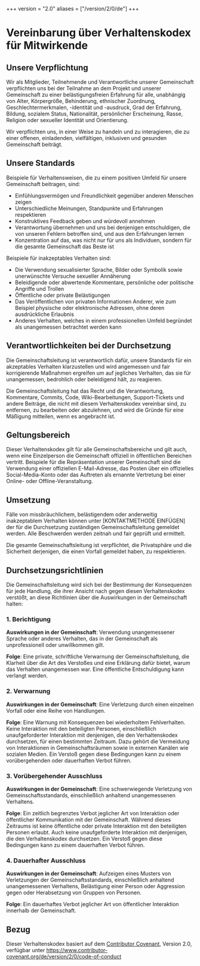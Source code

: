 +++
version = "2.0"
aliases = ["/version/2/0/de"]
+++

# Vereinbarung über Verhaltenskodex für Mitwirkende

## Unsere Verpflichtung

Wir als Mitglieder, Teilnehmende und Verantwortliche unserer Gemeinschaft
verpflichten uns bei der Teilnahme an dem Projekt und unserer Gemeinschaft zu
einer belästigungsfreien Erfahrung für alle, unabhängig von Alter, Körpergröße,
Behinderung, ethnischer Zuordnung, Geschlechtermerkmalen, -identität und -ausdruck,
Grad der Erfahrung, Bildung, sozialem Status, Nationalität, persönlicher
Erscheinung, Rasse, Religion oder sexueller Identität und Orientierung.

Wir verpflichten uns, in einer Weise zu handeln und zu interagieren, die zu
einer offenen, einladenden, vielfältigen, inklusiven und gesunden Gemeinschaft
beiträgt.

## Unsere Standards

Beispiele für Verhaltensweisen, die zu einem positiven Umfeld für unsere
Gemeinschaft beitragen, sind:

- Einfühlungsvermögen und Freundlichkeit gegenüber anderen Menschen zeigen
- Unterschiedliche Meinungen, Standpunkte und Erfahrungen respektieren
- Konstruktives Feedback geben und würdevoll annehmen
- Verantwortung übernehmen und uns bei denjenigen entschuldigen, die von unseren
  Fehlern betroffen sind, und aus den Erfahrungen lernen
- Konzentration auf das, was nicht nur für uns als Individuen, sondern für die
  gesamte Gemeinschaft das Beste ist

Beispiele für inakzeptables Verhalten sind:

- Die Verwendung sexualisierter Sprache, Bilder oder Symbolik sowie unerwünschte
  Versuche sexueller Annäherung
- Beleidigende oder abwertende Kommentare, persönliche oder politische Angriffe
  und Trollen
- Öffentliche oder private Belästigungen
- Das Veröffentlichen von privaten Informationen Anderer, wie zum Beispiel
  physische oder elektronische Adressen, ohne deren ausdrückliche Erlaubnis
- Anderes Verhalten, welches in einem professionellen Umfeld begründet als
  unangemessen betrachtet werden kann

## Verantwortlichkeiten bei der Durchsetzung

Die Gemeinschaftsleitung ist verantwortlich dafür, unsere Standards für ein
akzeptables Verhalten klarzustellen und wird angemessen und fair
korrigierende Maßnahmen ergreifen um auf jegliches Verhalten, das sie für
unangemessen, bedrohlich oder beleidigend hält, zu reagieren.

Die Gemeinschaftsleitung hat das Recht und die Verantwortung, Kommentare,
Commits, Code, Wiki-Bearbeitungen, Support-Tickets und andere Beiträge, die
nicht mit diesem Verhaltenskodex vereinbar sind, zu entfernen, zu bearbeiten
oder abzulehnen, und wird die Gründe für eine Mäßigung mitteilen, wenn es
angebracht ist.

## Geltungsbereich

Dieser Verhaltenskodex gilt für alle Gemeinschaftsbereiche und gilt auch, wenn
eine Einzelperson die Gemeinschaft offiziell in öffentlichen Bereichen vertritt.
Beispiele für die Repräsentation unserer Gemeinschaft sind die Verwendung einer
offiziellen E-Mail-Adresse, das Posten über ein offizielles Social-Media-Konto
oder das Auftreten als ernannte Vertretung bei einer Online- oder
Offline-Veranstaltung.

## Umsetzung

Fälle von missbräuchlichem, belästigendem oder anderweitig inakzeptablem
Verhalten können unter [KONTAKTMETHODE EINFÜGEN] der für die Durchsetzung
zuständigen Gemeinschaftsleitung gemeldet werden. Alle Beschwerden werden
zeitnah und fair geprüft und ermittelt.

Die gesamte Gemeinschaftsleitung ist verpflichtet, die Privatsphäre und die
Sicherheit derjenigen, die einen Vorfall gemeldet haben, zu respektieren.

## Durchsetzungsrichtlinien

Die Gemeinschaftsleitung wird sich bei der Bestimmung der Konsequenzen für
jede Handlung, die ihrer Ansicht nach gegen diesen Verhaltenskodex verstößt, an
diese Richtlinien über die Auswirkungen in der Gemeinschaft halten:

### 1. Berichtigung

**Auswirkungen in der Gemeinschaft**: Verwendung unangemessener Sprache oder
anderes Verhalten, das in der Gemeinschaft als unprofessionell oder unwillkommen
gilt.

**Folge**: Eine private, schriftliche Verwarnung der Gemeinschaftsleitung,
die Klarheit über die Art des Verstoßes und eine Erklärung dafür bietet, warum
das Verhalten unangemessen war. Eine öffentliche Entschuldigung kann verlangt
werden.

### 2. Verwarnung

**Auswirkungen in der Gemeinschaft**: Eine Verletzung durch einen einzelnen
Vorfall oder eine Reihe von Handlungen.

**Folge**: Eine Warnung mit Konsequenzen bei wiederholtem Fehlverhalten. Keine
Interaktion mit den beteiligten Personen, einschließlich unaufgeforderter
Interaktion mit denjenigen, die den Verhaltenskodex durchsetzen, für einen
bestimmten Zeitraum. Dazu gehört die Vermeidung von Interaktionen in
Gemeinschaftsräumen sowie in externen Kanälen wie sozialen Medien. Ein Verstoß
gegen diese Bedingungen kann zu einem vorübergehenden oder dauerhaften Verbot
führen.

### 3. Vorübergehender Ausschluss

**Auswirkungen in der Gemeinschaft**: Eine schwerwiegende Verletzung von
Gemeinschaftsstandards, einschließlich anhaltend unangemessenen Verhaltens.

**Folge**: Ein zeitlich begrenztes Verbot jeglicher Art von Interaktion oder
öffentlicher Kommunikation mit der Gemeinschaft. Während dieses Zeitraums ist
keine öffentliche oder private Interaktion mit den beteiligten Personen erlaubt.
Auch keine unaufgeforderte Interaktion mit denjenigen, die den Verhaltenskodex
durchsetzen. Ein Verstoß gegen diese Bedingungen kann zu einem dauerhaften
Verbot führen.

### 4. Dauerhafter Ausschluss

**Auswirkungen in der Gemeinschaft**: Aufzeigen eines Musters von Verletzungen
der Gemeinschaftsstandards, einschließlich anhaltend unangemessenen Verhaltens,
Belästigung einer Person oder Aggression gegen oder Herabsetzung von Gruppen von
Personen.

**Folge**: Ein dauerhaftes Verbot jeglicher Art von öffentlicher Interaktion
innerhalb der Gemeinschaft.

## Bezug

Dieser Verhaltenskodex basiert auf dem [Contributor Covenant][homepage],
Version 2.0, verfügbar unter
<https://www.contributor-covenant.org/de/version/2/0/code-of-conduct>

[homepage]: https://www.contributor-covenant.org
